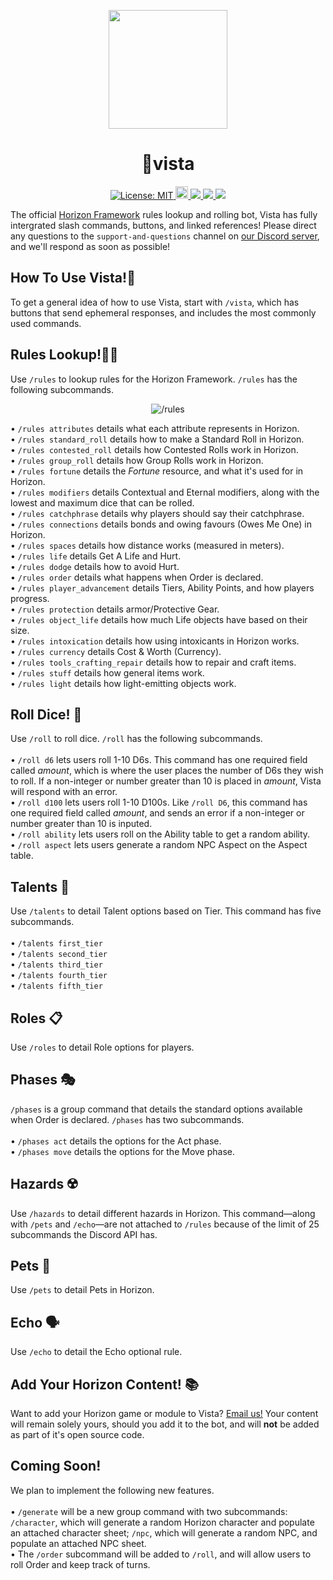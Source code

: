<p align="center">
    <img height="190" width="190" src="https://cdn.discordapp.com/attachments/1078703261659447489/1078711291117580428/vista-icon-white.png"/>
</p>
<h1 align="center">🗻vista</h1>
<p align="center">
<a href="https://github.com/dispelll/vista/blob/main/LICENSE/">
    <img src="https://img.shields.io/bower/l/vista" alt="License: MIT">
</a>
<a href="https://discord.gg/52EbV5xSVs">
    <img height="20" alt="Discord invite" src="https://img.shields.io/badge/Discord-Join%20Our%20Discord!-blue">
</a>
<a href="https://www.patreon.com/horizonframework?utm_campaign=creatorshare_creator">
    <img src=https://img.shields.io/badge/Patreon-Support%20Us!-red>
</a>
<a href="https://bit.ly/3XHIqlf">
    <img src=https://img.shields.io/badge/Horizon-IT%202.5.0%20Compatible-blueviolet>
</a>
<a href=">https://discord.com/api/oauth2/authorize?client_id=1063989203479834734&permissions=277025507392&scope=bot%20applications.commands">
    <img src=https://img.shields.io/badge/Invite-Invite%20Vista%20To%20Your%20Server!-5865F2>
</a>

The official [Horizon Framework](https://bit.ly/3XHIqlf) rules lookup and rolling bot, Vista has fully intergrated slash commands, buttons, and linked references! Please direct any questions to the `support-and-questions` channel on [our Discord server](https://discord.gg/52EbV5xSVs), and we'll respond as soon as possible!  
</p>

## How To Use Vista!🚠
To get a general idea of how to use Vista, start with `/vista`, which has buttons that send ephemeral responses, and includes the most commonly used commands. 

## Rules Lookup!🧑‍⚖️ 
Use `/rules` to lookup rules for the Horizon Framework. `/rules` has the following subcommands. 

<p align="center">
  <img src="https://cdn.discordapp.com/attachments/1078703261659447489/1078709096041168997/rules.gif" alt="/rules" />
</p>

• `/rules attributes` details what each attribute represents in Horizon. <br>
• `/rules standard_roll` details how to make a Standard Roll in Horizon. <br>
• `/rules contested_roll` details how Contested Rolls work in Horizon. <br>
• `/rules group_roll` details how Group Rolls work in Horizon. <br>
• `/rules fortune` details the *Fortune* resource, and what it's used for in Horizon. <br>
• `/rules modifiers` details Contextual and Eternal modifiers, along with the lowest and maximum dice that can be rolled. <br>
• `/rules catchphrase` details why players should say their catchphrase. <br>
• `/rules connections` details bonds and owing favours (Owes Me One) in Horizon. <br>
• `/rules spaces` details how distance works (measured in meters). <br>
• `/rules life` details Get A Life and Hurt. <br>
• `/rules dodge` details how to avoid Hurt. <br>
• `/rules order` details what happens when Order is declared. <br>
• `/rules player_advancement` details Tiers, Ability Points, and how players progress. <br>
• `/rules protection` details armor/Protective Gear. <br>
• `/rules object_life` details how much Life objects have based on their size. <br>
• `/rules intoxication` details how using intoxicants in Horizon works. <br>
• `/rules currency` details Cost & Worth (Currency). <br>
• `/rules tools_crafting_repair` details how to repair and craft items. <br>
• `/rules stuff` details how general items work. <br>
• `/rules light` details how light-emitting objects work. <br>

## Roll Dice! 🎲
Use `/roll` to roll dice. `/roll` has the following subcommands. 
<br>
<br>
• `/roll d6` lets users roll 1-10 D6s. This command has one required field called *amount*, which is where the user places the number of D6s they wish to roll. If a non-integer or number greater than 10 is placed in *amount*, Vista will respond with an error. <br>
• `/roll d100` lets users roll 1-10 D100s. Like `/roll D6`, this command has one required field called *amount*, and sends an error if a non-integer or number greater than 10 is inputed. <br>
• `/roll ability` lets users roll on the Ability table to get a random ability. <br>
• `/roll aspect` lets users generate a random NPC Aspect on the Aspect table. <br>

## Talents 🪩
Use `/talents` to detail Talent options based on Tier. This command has five subcommands. 
<br>
<br>
• `/talents first_tier` <br>
• `/talents second_tier` <br>
• `/talents third_tier` <br>
• `/talents fourth_tier` <br>
• `/talents fifth_tier` <br>

## Roles 📋
Use `/roles` to detail Role options for players. 

## Phases 🎭
`/phases` is a group command that details the standard options available when Order is declared. `/phases` has two subcommands. 
<br>
<br>
• `/phases act` details the options for the Act phase. <br>
• `/phases move` details the options for the Move phase. <br>

## Hazards ☢️
Use `/hazards` to detail different hazards in Horizon. This command—along with `/pets` and `/echo`—are not attached to `/rules` because of the limit of 25 subcommands the Discord API has. 

## Pets 🐶
Use `/pets` to detail Pets in Horizon. 

## Echo 🗣️
Use `/echo` to detail the Echo optional rule. 

## Add Your Horizon Content! 📚
Want to add your Horizon game or module to Vista? [Email us!](mailto:horizon.framework@gmail.com) Your content will remain solely yours, should you add it to the bot, and will **not** be added as part of it's open source code. 

## Coming Soon!
We plan to implement the following new features.
<br>
<br>
• `/generate` will be a new group command with two subcommands: `/character`, which will generate a random Horizon character and populate an attached character sheet; `/npc`, which will generate a random NPC, and populate an attached NPC sheet. <br>
• The `/order` subcommand will be added to `/roll`, and will allow users to roll Order and keep track of turns. 

